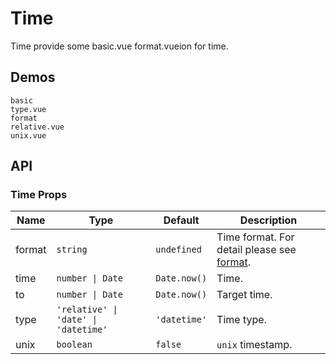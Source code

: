 # Time

Time provide some basic.vue format.vueion for time.

## Demos

```demo
basic
type.vue
format
relative.vue
unix.vue
```

## API

### Time Props

| Name | Type | Default | Description |
| --- | --- | --- | --- |
| format | `string` | `undefined` | Time format. For detail please see [format](https://date-fns.org/v2.23.0/docs/format). |
| time | `number \| Date` | `Date.now()` | Time. |
| to | `number \| Date` | `Date.now()` | Target time. |
| type | `'relative' \| 'date' \| 'datetime'` | `'datetime'` | Time type. |
| unix | `boolean` | `false` | `unix` timestamp. |
